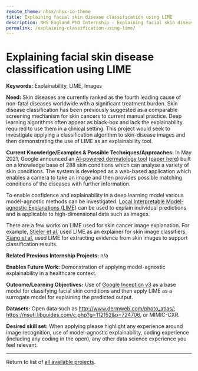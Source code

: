 ```yaml
---
remote_theme: nhsx/nhsx-io-theme
title: Explaining facial skin disease classification using LIME
description: NHS England PhD Internship - Explaining facial skin disease classification using LIME
permalink: /explaining-classification-using-lime/
---
```


# Explaining facial skin disease classification using LIME

**Keywords:**  Explainability, LIME, Images

**Need:**  Skin diseases are currently ranked as the fourth leading cause of non-fatal diseases worldwide with a significant treatment burden.  Skin disease classification has been previously suggested as a comparable screening mechanism for skin cancers to current manual practice.  Deep learning algorithms often appear as black-box and lack the explainability required to use them in a clinical setting.  This project would seek to investigate applying a classification algorithm to skin-disease images and then demonstrating the use of LIME as an explainability tool. 

**Current Knowledge/Examples & Possible Techniques/Approaches:** In May 2021, Google announced an [AI-powered dermatology tool](https://blog.google/technology/health/ai-dermatology-preview-io-2021/) ([paper here](https://www.nature.com/articles/s41591-020-0842-3?proof=tr)) built on a knowledge base of 288 skin conditions which can analyse a variety of skin conditions.  The system is developed as a web-based application which enables a camera to take an image and then provides possible matching conditions of the diseases with further information. 

To enable confidence and explainability in a deep learning model various model-agnostic methods can be investigated.  [Local Interpretable Model-agnostic Explanations (LIME)](https://arxiv.org/abs/1602.04938) can be used to explain individual predictions and is applicable to high-dimensional data such as images.  

There are a few works on LIME used for skin cancer image explanation. For example, [Stieler et al.](https://openaccess.thecvf.com/content/CVPR2021W/ISIC/html/Stieler_Towards_Domain-Specific_Explainable_AI_Model_Interpretation_of_a_Skin_Image_CVPRW_2021_paper.html) used LIME as an explainer for skin image classifiers. [Xiang et al.](https://www.ncbi.nlm.nih.gov/pmc/articles/PMC7153112/) used LIME for extracting evidence from skin images to support classification results.

**Related Previous Internship Projects:** n/a

**Enables Future Work:** Demonstration of applying model-agnostic explainability in a healthcare context.

**Outcome/Learning Objectives:** Use of [Google Inception v3](https://cloud.google.com/tpu/docs/inception-v3-advanced) as a base model for classifying facial skin conditions and then apply LIME as a surrogate model for explaining the predicted output.    

**Datasets:** Open data such as <http://www.dermweb.com/photo_atlas/>; <https://nsufl.libguides.com/c.php?g=112152&p=724706>, or MIMIC-CXR.

**Desired skill set:**  When applying please highlight any experience around image recognition, use of model-agnostic explainability, coding experience (including any coding in the open), any other data science experience you feel relevant.

---
Return to list of [all available projects](https://nhsx.github.io/nhsx-internship-projects/).